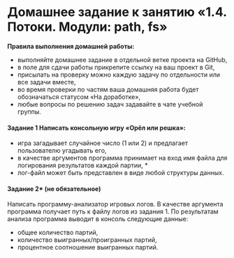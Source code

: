 # Домашнее задание к занятию «1.4. Потоки. Модули: path, fs»

**Правила выполнения домашней работы:** 

* выполняйте домашнее задание в отдельной ветке проекта на GitHub,
* в поле для сдачи работы прикрепите ссылку на ваш проект в Git,
* присылать на проверку можно каждую задачу по отдельности или все задачи вместе,
* во время проверки по частям ваша домашняя работа будет обозначаться статусом «На доработке»,
* любые вопросы по решению задач задавайте в чате учебной группы.

#### Задание 1 Написать консольную игру «Орёл или решка»: 

* игра загадывает случайное число (1 или 2) и предлагает пользователю угадывать его,
* в качестве аргументов программа принимает на вход имя файла для логирования результатов каждой партии, *
* лог-файл может быть представлен в виде любой структуры данных.

#### Задание 2* (не обязательное) 

Написать программу-анализатор игровых логов. В качестве аргумента программа получает путь к файлу логов из задания 1. 
По результатам анализа программа выводит в консоль следующие данные: 
* общее количество партий,
* количество выигранных/проигранных партий,
* процентное соотношение выигранных партий.

